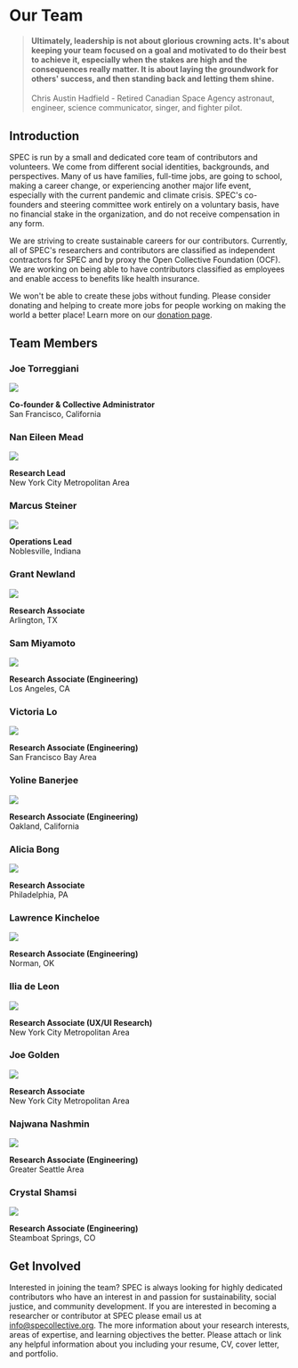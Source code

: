 # Our Team

> #### Ultimately, leadership is not about glorious crowning acts. It's about keeping your team focused on a goal and motivated to do their best to achieve it, especially when the stakes are high and the consequences really matter. It is about laying the groundwork for others' success, and then standing back and letting them shine.
>
> Chris Austin Hadfield - Retired Canadian Space Agency astronaut, engineer, science communicator, singer, and fighter pilot.

## Introduction

SPEC is run by a small and dedicated core team of contributors and volunteers. We come from different social identities, backgrounds, and perspectives. Many of us have families, full-time jobs, are going to school, making a career change, or experiencing another major life event, especially with the current pandemic and climate crisis. SPEC's co-founders and steering committee work entirely on a voluntary basis, have no financial stake in the organization, and do not receive compensation in any form.

We are striving to create sustainable careers for our contributors. Currently, all of SPEC's researchers and contributors are classified as independent contractors for SPEC and by proxy the Open Collective Foundation (OCF). We are working on being able to have contributors classified as employees and enable access to benefits like health insurance.

We won't be able to create these jobs without funding. Please consider donating and helping to create more jobs for people working on making the world a better place! Learn more on our [donation page](../../contributing/donate.md).

## Team Members

### Joe Torreggiani

![](<../../.gitbook/assets/joe (1).png>)

**Co-founder & Collective Administrator**\
San Francisco, California

### Nan Eileen Mead

![](../../.gitbook/assets/nan.png)

**Research Lead**\
New York City Metropolitan Area

### Marcus Steiner

![](../../.gitbook/assets/marcus.png)

**Operations Lead**\
Noblesville, Indiana

### Grant Newland

![](../../.gitbook/assets/grant.jpeg)

**Research Associate**\
Arlington, TX

### Sam Miyamoto

![](../../.gitbook/assets/sam.png)

**Research Associate (Engineering)**\
Los Angeles, CA

### Victoria Lo

![](../../.gitbook/assets/victoria.jpeg)

**Research Associate (Engineering)**\
San Francisco Bay Area

### Yoline Banerjee

![](../../.gitbook/assets/yoline.png)

**Research Associate (Engineering)**\
Oakland, California

### Alicia Bong

![](../../.gitbook/assets/alicia.png)

**Research Associate**\
Philadelphia, PA

### Lawrence Kincheloe

![](../../.gitbook/assets/lawrence.png)

**Research Associate (Engineering)**\
Norman, OK

### Ilia de Leon

![](<../../.gitbook/assets/image (3).png>)

**Research Associate (UX/UI Research)**\
New York City Metropolitan Area

### Joe Golden

![](<../../.gitbook/assets/joeg copy.jpg>)

**Research Associate** \
New York City Metropolitan Area

### Najwana Nashmin

![](<../../.gitbook/assets/najwana copy.jpg>)

**Research Associate (Engineering)**\
Greater Seattle Area

### Crystal Shamsi

![](<../../.gitbook/assets/crystal copy.jpg>)

**Research Associate (Engineering)**\
Steamboat Springs, CO

## Get Involved

Interested in joining the team? SPEC is always looking for highly dedicated contributors who have an interest in and passion for sustainability, social justice, and community development. If you are interested in becoming a researcher or contributor at SPEC please email us at [info@specollective.org](mailto:info@specollective.org). The more information about your research interests, areas of expertise, and learning objectives the better. Please attach or link any helpful information about you including your resume, CV, cover letter, and portfolio.
